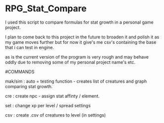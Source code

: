 # RPG_Stat_Compare

I used this script to compare formulas for stat growth in a personal game project.

I plan to come back to this project in the future to broaden it and polish it as my game moves further but for now it give's me csv's containing the base that i can test in engine.

as is the current version of the program is very rough and may behave oddly due to removing some of my personal project name's etc. 

#COMMANDS

mak/sim : auto = testing function - 
creates list of creatures and graph comparing stat growth.

cre : create npc - assign stat affinty / element.

set : change xp per level / spread settings 

csv : create .csv of creatures to level (in settings) 

